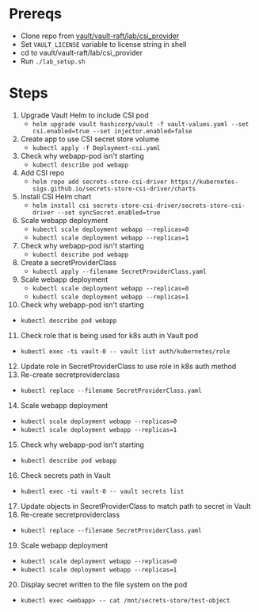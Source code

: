 # Prereqs

* Clone repo from [vault/vault-raft/lab/csi_provider](https://github.com/jeremyaranas-hashicorp/minikube/tree/main/vault/vault-raft/lab/csi_provider)
* Set `VAULT_LICENSE` variable to license string in shell
* cd to vault/vault-raft/lab/csi_provider
* Run `./lab_setup.sh`

# Steps

1. Upgrade Vault Helm to include CSI pod
   * `helm upgrade vault hashicorp/vault -f vault-values.yaml --set csi.enabled=true --set injector.enabled=false`
2. Create app to use CSI secret store volume
   * `kubectl apply -f Deployment-csi.yaml`
3. Check why webapp-pod isn't starting
   * `kubectl describe pod webapp`
4. Add CSI repo
   * `helm repo add secrets-store-csi-driver https://kubernetes-sigs.github.io/secrets-store-csi-driver/charts`
5. Install CSI Helm chart
   * `helm install csi secrets-store-csi-driver/secrets-store-csi-driver --set syncSecret.enabled=true`
6. Scale webapp deployment
   * `kubectl scale deployment webapp --replicas=0`
   * `kubectl scale deployment webapp --replicas=1`
7. Check why webapp-pod isn't starting
   * `kubectl describe pod webapp`
8. Create a secretProviderClass
   * `kubectl apply --filename SecretProviderClass.yaml`
9. Scale webapp deployment
   * `kubectl scale deployment webapp --replicas=0`
   * `kubectl scale deployment webapp --replicas=1`
10. Check why webapp-pod isn't starting
   * `kubectl describe pod webapp`
11. Check role that is being used for k8s auth in Vault pod
   * `kubectl exec -ti vault-0 -- vault list auth/kubernetes/role`
12. Update role in SecretProviderClass to use role in k8s auth method
13. Re-create secretproviderclass
   * `kubectl replace --filename SecretProviderClass.yaml`
14. Scale webapp deployment
   * `kubectl scale deployment webapp --replicas=0`
   * `kubectl scale deployment webapp --replicas=1`
15. Check why webapp-pod isn't starting
   * `kubectl describe pod webapp`
16. Check secrets path in Vault
   * `kubectl exec -ti vault-0 -- vault secrets list`
17. Update objects in SecretProviderClass to match path to secret in Vault
18. Re-create secretproviderclass
   * `kubectl replace --filename SecretProviderClass.yaml`
19. Scale webapp deployment
   * `kubectl scale deployment webapp --replicas=0`
   * `kubectl scale deployment webapp --replicas=1`
20. Display secret written to the file system on the pod
  * `kubectl exec <webapp> -- cat /mnt/secrets-store/test-object`
